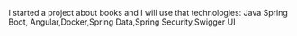I started a project about books and I will use that technologies: Java Spring Boot, Angular,Docker,Spring Data,Spring Security,Swigger UI
